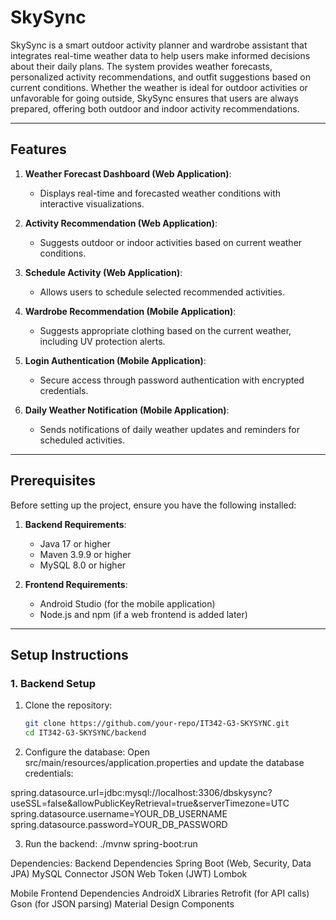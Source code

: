 # SkySync

SkySync is a smart outdoor activity planner and wardrobe assistant that integrates real-time weather data to help users make informed decisions about their daily plans. The system provides weather forecasts, personalized activity recommendations, and outfit suggestions based on current conditions. Whether the weather is ideal for outdoor activities or unfavorable for going outside, SkySync ensures that users are always prepared, offering both outdoor and indoor activity recommendations.

---

## Features

1. **Weather Forecast Dashboard (Web Application)**:
   - Displays real-time and forecasted weather conditions with interactive visualizations.

2. **Activity Recommendation (Web Application)**:
   - Suggests outdoor or indoor activities based on current weather conditions.

3. **Schedule Activity (Web Application)**:
   - Allows users to schedule selected recommended activities.

4. **Wardrobe Recommendation (Mobile Application)**:
   - Suggests appropriate clothing based on the current weather, including UV protection alerts.

5. **Login Authentication (Mobile Application)**:
   - Secure access through password authentication with encrypted credentials.

6. **Daily Weather Notification (Mobile Application)**:
   - Sends notifications of daily weather updates and reminders for scheduled activities.

---

## Prerequisites

Before setting up the project, ensure you have the following installed:

1. **Backend Requirements**:
   - Java 17 or higher
   - Maven 3.9.9 or higher
   - MySQL 8.0 or higher

2. **Frontend Requirements**:
   - Android Studio (for the mobile application)
   - Node.js and npm (if a web frontend is added later)

---

## Setup Instructions

### **1. Backend Setup**

1. Clone the repository:
   ```bash
   git clone https://github.com/your-repo/IT342-G3-SKYSYNC.git
   cd IT342-G3-SKYSYNC/backend

2. Configure the database:
    Open src/main/resources/application.properties and update the database credentials:

spring.datasource.url=jdbc:mysql://localhost:3306/dbskysync?useSSL=false&allowPublicKeyRetrieval=true&serverTimezone=UTC
spring.datasource.username=YOUR_DB_USERNAME
spring.datasource.password=YOUR_DB_PASSWORD

3. Run the backend:
./mvnw spring-boot:run

Dependencies: 
    Backend Dependencies
    Spring Boot (Web, Security, Data JPA)
    MySQL Connector
    JSON Web Token (JWT)
    Lombok
    
Mobile Frontend Dependencies
    AndroidX Libraries
    Retrofit (for API calls)
    Gson (for JSON parsing)
    Material Design Components

